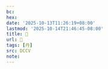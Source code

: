 ```yaml
---
bc:
hex:
date: '2025-10-13T11:26:19+08:00'
lastmod: '2025-10-14T21:46:45-08:00'
title: 󰏙
url: 󰏙
tags: [丹]
src: DCCV
note:
---
```

